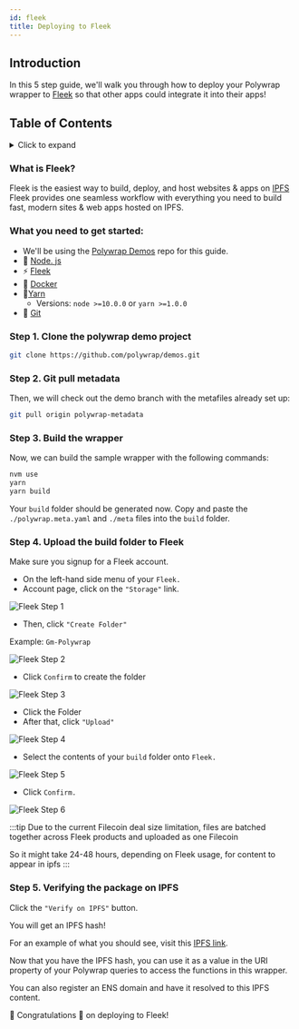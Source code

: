 ```yaml
---
id: fleek
title: Deploying to Fleek
---
```


## **Introduction**

In this 5 step guide, we'll walk you through how to deploy your Polywrap wrapper to [Fleek](https://fleek.co/) so that other apps could integrate it into their apps!

## **Table of Contents**
<details>
    <summary>Click to expand</summary>

  * [Introduction](#introduction)
  * [What you need to get started](#what-you-need-to-get-started)
  * [Step 1. Clone the polywrap demo project](#step-1-clone-the-polywrap-demo-project)
  * [Step 2. Pull the polywrap metadata](#step-2-git-pull-metadata)
  * [Step 3. Build the wrapper ](#step-3-build-the-wrapper)
  * [Step 4. Upload the build folder to Fleek](#step-4-upload-the-build-folder-to-fleek)
  * [Step 5. Verifying the package on IPFS ](#step-5-verifying-the-package-on-ipfs)

</details>

### What is Fleek?
Fleek is the easiest way to build, deploy, and host websites & apps on [IPFS](https://ipfs.io/)
 Fleek provides one seamless workflow with everything you need to build fast, modern sites & web apps hosted on IPFS.


### What you need to get started:
* We'll be using the [Polywrap Demos](https://github.com/polywrap/demos) repo for this guide. 
* 💚 [Node. js](https://nodejs.org/en/) 
* ⚡ [Fleek](https://fleek.co/)
* 🐳 [Docker](https://www.docker.com/)
* 🧶[Yarn](https://classic.yarnpkg.com/en/)
    * Versions:  `node >=10.0.0` or `yarn >=1.0.0`
* 🔸 [Git](https://git-scm.com/downloads)


### Step 1. Clone the polywrap demo project  

```bash
git clone https://github.com/polywrap/demos.git
```

### Step 2. Git pull metadata
Then, we will check out the demo branch with the metafiles already set up:

```bash
git pull origin polywrap-metadata
```

### Step 3. Build the wrapper
Now, we can build the sample wrapper with the following commands:

```bash
nvm use
yarn
yarn build
```

Your `build` folder should be generated now. Copy and paste the `./polywrap.meta.yaml` and `./meta` files into the `build` folder.

### Step 4.  **Upload the build folder to Fleek**

Make sure you signup for a Fleek account. 

* On the left-hand side menu of your `Fleek.` 
* Account page, click on the `"Storage"` link.

![Fleek Step 1](../../../../static/img/docs/tutorials/build-and-deploy-wasm-wraps/deployment/fleek/fleek-step-1.png)

* Then, click `"Create Folder"`

Example: `Gm-Polywrap`

![Fleek Step 2](../../../../static/img/docs/tutorials/build-and-deploy-wasm-wraps/deployment/fleek/fleek-step-2.png)

* Click `Confirm` to create the folder 

![Fleek Step 3](../../../../static/img/docs/tutorials/build-and-deploy-wasm-wraps/deployment/fleek/fleek-step-3.png)

* Click the Folder 
* After that, click `"Upload"` 

![Fleek Step 4](../../../../static/img/docs/tutorials/build-and-deploy-wasm-wraps/deployment/fleek/fleek-step-4.png)


* Select the contents of your `build` folder onto `Fleek.`

![Fleek Step 5](../../../../static/img/docs/tutorials/build-and-deploy-wasm-wraps/deployment/fleek/fleek-step-5.png)

* Click `Confirm.`

![Fleek Step 6](../../../../static/img/docs/tutorials/build-and-deploy-wasm-wraps/deployment/fleek/fleek-step-6.png)

:::tip
Due to the current Filecoin deal size limitation, files are batched together across Fleek products and uploaded as one Filecoin

So it might take 24-48 hours, depending on Fleek usage, for content to appear in ipfs
:::


### Step 5.  **Verifying the package on IPFS**

Click the   `"Verify on IPFS"`   button. 

You will get an IPFS hash! 

For an example of what you should see, visit this [IPFS link](https://ipfs.fleek.co/ipfs/QmQLsx7sxkLrXwh8dPmF2MTWJmgB5C2FmWYth11i7oL3vN).


Now that you have the IPFS hash, you can use it as a value in the URI property of your Polywrap queries to access the functions in this wrapper. 

You can also register an ENS domain and have it resolved to this IPFS content.

 🎉 Congratulations 🎉 on deploying to Fleek!  